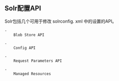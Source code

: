 ## Solr配置API 
<div class="content-intro view-box ">Solr包括几个可用于修改 solrconfig. xml 中的设置的API。  

    - 
        Blob Store API  
    
    - 
        Config API  
    
    - 
        Request Parameters API  
    
    - 
        Managed Resources  
    

